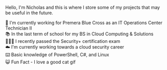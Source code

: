 
Hello, I'm Nicholas and this is where I store some of my projects that may be useful in the future.

🏥 I'm currently working for Premera Blue Cross as an IT Operations Center Technician II<br />
📚 In the last term of school for my BS in Cloud Computing & Solutions <br />
👨🏻‍💻 I recently passed the Security+ certification exam<br />
☁️ I'm currently working towards a cloud security career <br />
⌨️ Basic knowledge of PowerShell, C#, and Linux <br />
😺 Fun Fact - I love a good cat gif
